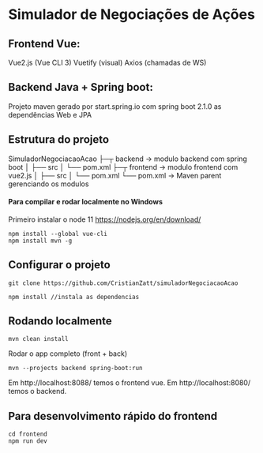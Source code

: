 # Simulador de Negociações de Ações


## Frontend Vue:

Vue2.js (Vue CLI 3)
Vuetify (visual)
Axios (chamadas de WS)

## Backend Java + Spring boot:

Projeto maven gerado por  start.spring.io com spring boot 2.1.0 as dependências Web e JPA


## Estrutura do projeto
SimuladorNegociacaoAcao
├─┬ backend     → modulo backend com spring boot
│ ├── src
│ └── pom.xml
├─┬ frontend    → modulo frontend com vue2.js
│ ├── src
│ └── pom.xml
└── pom.xml     → Maven parent gerenciando os modulos


#### Para compilar e rodar localmente no Windows
Primeiro instalar o node 11  https://nodejs.org/en/download/

```
npm install --global vue-cli
npm install mvn -g
```

## Configurar o projeto

```
git clone https://github.com/CristianZatt/simuladorNegociacaoAcao

npm install //instala as dependencias
```

## Rodando localmente

```
mvn clean install
```

Rodar o app completo (front + back)

```
mvn --projects backend spring-boot:run
```

Em http://localhost:8088/ temos o frontend vue.
Em http://localhost:8080/ temos o backend.


## Para desenvolvimento rápido do frontend

```
cd frontend
npm run dev
```



